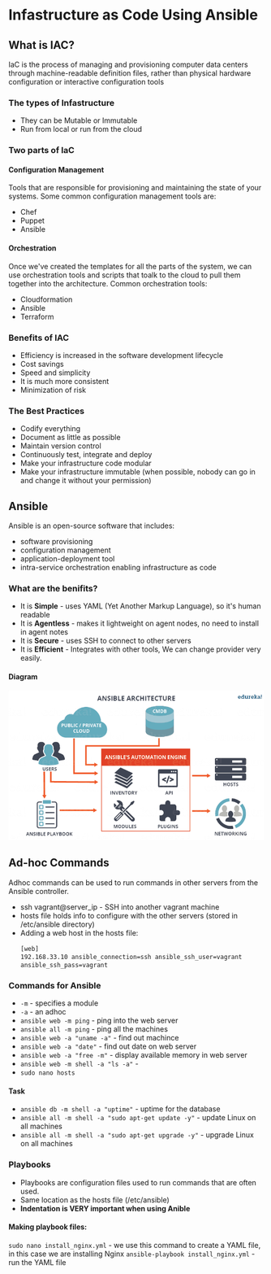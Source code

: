 # Infastructure as Code Using Ansible

## What is IAC?
IaC is the process of managing and provisioning computer data centers through machine-readable definition files, rather than physical hardware configuration or interactive configuration tools

### The types of Infastructure
- They can be Mutable or Immutable
- Run from local or run from the cloud

### Two parts of IaC
#### Configuration Management
Tools that are responsible for provisioning and maintaining the state of your systems. Some common configuration management tools are:
- Chef
- Puppet
- Ansible

#### Orchestration
Once we've created the templates for all the parts of the system, we can use orchestration tools and scripts that toalk to the cloud to pull them together into the architecture. Common orchestration tools:
- Cloudformation
- Ansible
- Terraform

### Benefits of IAC
- Efficiency is increased in the software development lifecycle
- Cost savings
- Speed and simplicity
- It is much more consistent
- Minimization of risk

### The Best Practices
- Codify everything
- Document as little as possible
- Maintain version control
- Continuously test, integrate and deploy
- Make your infrastructure code modular
- Make your infrastructure immutable (when possible, nobody can go in and change it without your permission)

## Ansible 
Ansible is an open-source software that includes:
- software provisioning
- configuration management
- application-deployment tool
- intra-service orchestration enabling infrastructure as code

### What are the benifits?
- It is **Simple** - uses YAML (Yet Another Markup Language), so it's human readable
- It is **Agentless** - makes it lightweight on agent nodes, no need to install in agent notes
- It is **Secure** - uses SSH to connect to other servers
- It is **Efficient** - Integrates with other tools, We can change provider very easily.

#### Diagram 
![ansible_diagram](https://github.com/ArunPanesar42/IAC_with_Ansible/blob/main/Images/Ansible_diagram.png?raw=true)

## Ad-hoc Commands
Adhoc commands can be used to run commands in other servers from the Ansible controller.

- ssh vagrant@server_ip - SSH into another vagrant machine
- hosts file holds info to configure with the other servers (stored in /etc/ansible directory)
- Adding a web host in the hosts file:
  ```
  [web]
  192.168.33.10 ansible_connection=ssh ansible_ssh_user=vagrant ansible_ssh_pass=vagrant
  ```
  
### Commands for Ansible
- `-m` - specifies a module
- `-a` - an adhoc
- ``ansible web -m ping`` - ping into the web server
- ``ansible all -m ping`` - ping all the machines
- ``ansible web -a "uname -a"`` - find out machince 
- ``ansible web -a "date"`` - find out date on web server 
- ``ansible web -a "free -m"`` - display available memory in web server
- ``ansible web -m shell -a "ls -a"`` - 
- ``sudo nano hosts``
#### Task
- ``ansible db -m shell -a "uptime"`` - uptime for the database
- ``ansible all -m shell -a "sudo apt-get update -y"`` - update Linux on all machines
- ``ansible all -m shell -a "sudo apt-get upgrade -y"`` - upgrade Linux on all machines

### Playbooks
- Playbooks are configuration files used to run commands that are often used.
- Same location as the hosts file (/etc/ansible)
- **Indentation is VERY important when using Anible**

#### Making playbook files:
``sudo nano install_nginx.yml`` - we use this command to create a YAML file, in this case we are installing Nginx
``ansible-playbook install_nginx.yml`` - run the YAML file
